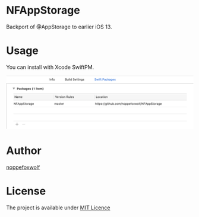 # NFAppStorage

Backport of @AppStorage to earlier iOS 13.

# Usage

You can install with Xcode SwiftPM.

![](https://github.com/noppefoxwolf/NFAppStorage/blob/master/.github/xcode.png)

# Author

[noppefoxwolf](https://twitter.com/noppefoxwolf)

# License

The project is available under [MIT Licence](https://github.com/noppefoxwolf/NFAppStorage/blob/master/LICENSE)
